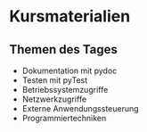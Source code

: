 # Kursmaterialien

## Themen des Tages

- Dokumentation mit pydoc
- Testen mit pyTest
- Betriebssystemzugriffe
- Netzwerkzugriffe
- Externe Anwendungssteuerung
- Programmiertechniken
